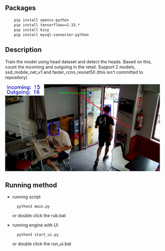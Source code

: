 ## Packages

        pip install opencv-python
        pip install tensorflow==1.15.*
        pip install kivy
        pip install mysql-connector-python


## Description

Train the model using head dataset and detect the heads. Based on this, count the incoming and outgoing in the retail.
Support 2 models, ssd_mobile_net_v1 and faster_rcnn_resnet50 (this isn't committed to repository)

![img](sample.jpg)

## Running method

- running script

        python3 main.py
        
    or double click the rub.bat
    
- running engine with UI

        python3 start_ui.py
        
    or double click the run_ui.bat
